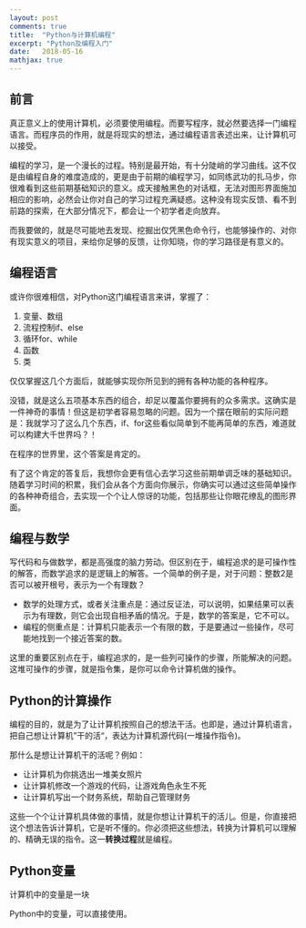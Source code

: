 ```yaml
---
layout: post
comments: true
title:  "Python与计算机编程"
excerpt: "Python及编程入门"
date:   2018-05-16
mathjax: true
---
```


## 前言

真正意义上的使用计算机，必须要使用编程。而要写程序，就必然要选择一门编程语言。而程序员的作用，就是将现实的想法，通过编程语言表述出来，让计算机可以接受。

编程的学习，是一个漫长的过程。特别是最开始，有十分陡峭的学习曲线。这不仅是由编程自身的难度造成的，更是由于前期的编程学习，如同练武功的扎马步，你很难看到这些前期基础知识的意义。成天接触黑色的对话框，无法对图形界面施加相应的影响，必然会让你对自己的学习过程充满疑惑。这种没有现实反馈、看不到前路的探索，在大部分情况下，都会让一个初学者走向放弃。

而我要做的，就是尽可能地去发现、挖掘出仅凭黑色命令行，也能够操作的、对你有现实意义的项目，来给你足够的反馈，让你知晓，你的学习路径是有意义的。



## 编程语言

或许你很难相信，对Python这门编程语言来讲，掌握了：

1. 变量、数组
2. 流程控制if、else
3. 循环for、while
4. 函数
5. 类

仅仅掌握这几个方面后，就能够实现你所见到的拥有各种功能的各种程序。

没错，就是这么五项基本东西的组合，却足以覆盖你要拥有的众多需求。这确实是一件神奇的事情！但这是初学者容易忽略的问题。因为一个摆在眼前的实际问题是：我就学习了这么几个东西，if、for这些看似简单到不能再简单的东西，难道就可以构建大千世界吗？！

在程序的世界里，这个答案是肯定的。

有了这个肯定的答复后，我想你会更有信心去学习这些前期单调乏味的基础知识。随着学习时间的积累，我们会从各个方面向你展示，你确实可以通过这些简单操作的各种神奇组合，去实现一个个让人惊讶的功能，包括那些让你眼花缭乱的图形界面。



## 编程与数学

写代码和与做数学，都是高强度的脑力劳动。但区别在于，编程追求的是可操作性的解答，而数学追求的是逻辑上的解答。一个简单的例子是，对于问题：整数2是否可以被开根号，表示为一个有理数？

- 数学的处理方式，或者关注重点是：通过反证法，可以说明，如果结果可以表示为有理数，则它会出现自相矛盾的情况。于是，数学的答案是，它不可以。
- 编程的侧重点是：计算机只能表示一个有限的数，于是要通过一些操作，尽可能地找到一个接近答案的数。



这里的重要区别点在于，编程追求的，是一些列可操作的步骤，所能解决的问题。这堆可操作的步骤，就是指令集，是你可以命令计算机做的操作。



## Python的计算操作

编程的目的，就是为了让计算机按照自己的想法干活。也即是，通过计算机语言，把自己想让计算机”干的活“，表达为计算机源代码(一堆操作指令)。

那什么是想让计算机干的活呢？例如：

- 让计算机为你挑选出一堆美女照片
- 让计算机修改一个游戏的代码，让游戏角色永生不死
- 让计算机写出一个财务系统，帮助自己管理财务

这些一个个让计算机具体做的事情，就是你想让计算机干的活儿。但是，你直接把这个想法告诉计算机，它是听不懂的。你必须把这些想法，转换为计算机可以理解的、精确无误的指令。这一**转换过程**就是编程。









## Python变量

计算机中的变量是一块



Python中的变量，可以直接使用。
